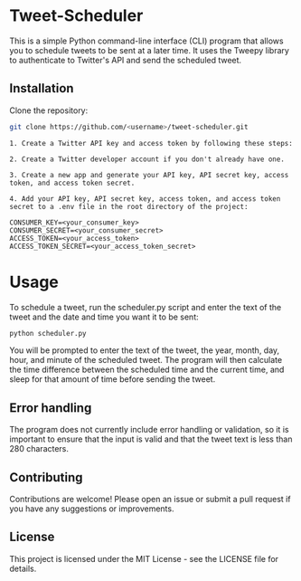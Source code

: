 # Tweet-Scheduler


This is a simple Python command-line interface (CLI) program that allows you to schedule tweets to be sent at a later time. It uses the Tweepy library to authenticate to Twitter's API and send the scheduled tweet.

## Installation

Clone the repository:

``` bash  
git clone https://github.com/<username>/tweet-scheduler.git
```

    1. Create a Twitter API key and access token by following these steps:

    2. Create a Twitter developer account if you don't already have one.

    3. Create a new app and generate your API key, API secret key, access token, and access token secret.

    4. Add your API key, API secret key, access token, and access token secret to a .env file in the root directory of the project:

```
CONSUMER_KEY=<your_consumer_key>
CONSUMER_SECRET=<your_consumer_secret>
ACCESS_TOKEN=<your_access_token>
ACCESS_TOKEN_SECRET=<your_access_token_secret>
```

# Usage
To schedule a tweet, run the scheduler.py script and enter the text of the tweet and the date and time you want it to be sent:

``` python
python scheduler.py
```
You will be prompted to enter the text of the tweet, the year, month, day, hour, and minute of the scheduled tweet. The program will then calculate the time difference between the scheduled time and the current time, and sleep for that amount of time before sending the tweet.

## Error handling
The program does not currently include error handling or validation, so it is important to ensure that the input is valid and that the tweet text is less than 280 characters.

## Contributing
Contributions are welcome! Please open an issue or submit a pull request if you have any suggestions or improvements.

## License
This project is licensed under the MIT License - see the LICENSE file for details.
